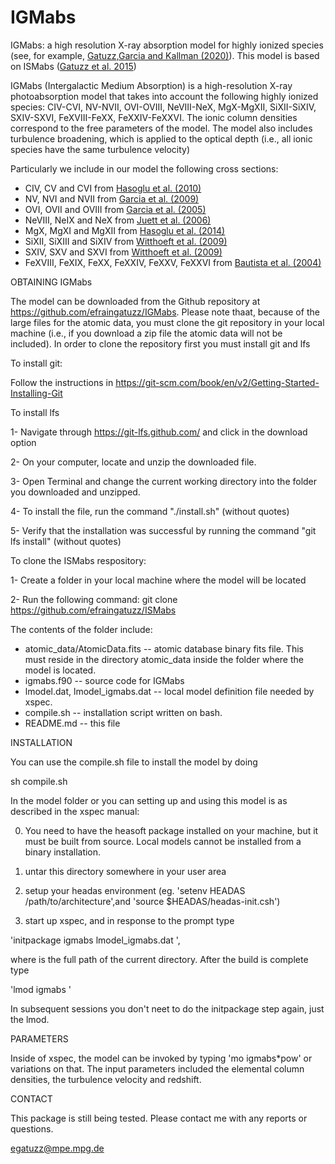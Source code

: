 # IGMabs

IGMabs: a high resolution X-ray absorption model for highly ionized species (see, for example, [Gatuzz,Garcia and Kallman (2020)](https://ui.adsabs.harvard.edu/abs/2019MNRAS.483L..75G/abstract)). This model is based on ISMabs ([Gatuzz et al. 2015](https://ui.adsabs.harvard.edu/abs/2015ApJ...800...29G/abstract))

IGMabs (Intergalactic Medium Absorption) is a high-resolution X-ray photoabsorption model that takes into account the following highly ionized species: CIV-CVI, NV-NVII, OVI-OVIII, NeVIII-NeX, MgX-MgXII, SiXII-SiXIV, SXIV-SXVI, FeXVIII-FeXX, FeXXIV-FeXXVI. The ionic column densities correspond to the free parameters of the model. The model also includes turbulence broadening, which is applied to the optical depth (i.e., all ionic species have the same turbulence velocity)

Particularly we include in our model the following cross sections:

- CIV, CV and CVI from [Hasoglu et al. (2010)](https://ui.adsabs.harvard.edu/abs/2010ApJ...724.1296H/abstract)
- NV, NVI and NVII from [Garcia et al. (2009)](https://ui.adsabs.harvard.edu/abs/2009ApJS..185..477G/abstract)
- OVI, OVII and OVIII from [Garcia et al. (2005)](https://ui.adsabs.harvard.edu/abs/2005ApJS..158...68G/abstract) 
- NeVIII, NeIX and NeX from [Juett et al. (2006)](https://ui.adsabs.harvard.edu/abs/2006ApJ...648.1066J/abstract)
- MgX, MgXI and MgXII from [Hasoglu et al. (2014)](https://ui.adsabs.harvard.edu/abs/2014ApJS..214....8H/abstract)
- SiXII, SiXIII and SiXIV from [Witthoeft et al. (2009)](https://ui.adsabs.harvard.edu/abs/2009ApJS..182..127W/abstract)
- SXIV, SXV and SXVI from [Witthoeft et al. (2009)](https://ui.adsabs.harvard.edu/abs/2009ApJS..182..127W/abstract)
- FeXVIII, FeXIX, FeXX, FeXXIV, FeXXV, FeXXVI from [Bautista et al. (2004)](https://ui.adsabs.harvard.edu/abs/2004A%26A...418.1171B/abstract)
 

OBTAINING IGMabs

The model can be downloaded from the Github repository at https://github.com/efraingatuzz/IGMabs. Please note thaat, because of the large files for the atomic data, you must clone the git repository in your local machine (i.e., if you download a zip file the atomic data will not be included). In order to clone the repository first you must install git and lfs

To install git:

Follow the instructions in https://git-scm.com/book/en/v2/Getting-Started-Installing-Git

To install lfs

1- Navigate through https://git-lfs.github.com/ and click in the download option

2- On your computer, locate and unzip the downloaded file.

3- Open Terminal and change the current working directory into the folder you downloaded and unzipped.

4- To install the file, run the command "./install.sh" (without quotes)

5- Verify that the installation was successful by running the command "git lfs install" (without quotes)

To clone the ISMabs respository:

1- Create a folder in your local machine where the model will be located

2- Run the following command:
git clone https://github.com/efraingatuzz/ISMabs

The contents of the folder include:

- atomic_data/AtomicData.fits  -- atomic database binary fits file. This must reside in the directory atomic_data inside the folder where the model is located.  
- igmabs.f90 -- source code for IGMabs
- lmodel.dat, lmodel_igmabs.dat -- local model definition file needed by xspec.  
- compile.sh -- installation script written on bash.
- README.md -- this file

INSTALLATION

You can use the compile.sh file to install the model by doing

sh compile.sh

In the  model folder or you can setting up and using this model is as described in the xspec manual:

0) You need to have the heasoft package installed on your machine, but it must be built from source. Local models cannot be installed from a binary installation.

1) untar this directory somewhere in your user area

2) setup your headas environment (eg. 'setenv HEADAS /path/to/architecture',and 'source \$HEADAS/headas-init.csh')

3) start up xspec, and in response to the prompt type 

'initpackage igmabs lmodel_igmabs.dat <path-to-current-directory>',

where <path-to-current-directory> is the full path of the current directory. After the build is complete type 

'lmod igmabs <path-to-current-directory>'

In subsequent  sessions you don't neet to do the initpackage step again, just the lmod.

PARAMETERS

Inside of xspec, the model can be invoked by typing 'mo igmabs*pow' or variations on that. The input parameters included the elemental column densities, the turbulence velocity and redshift. 

CONTACT

This package is still being tested. Please contact me with any reports or questions.

egatuzz@mpe.mpg.de



